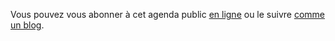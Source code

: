 Vous pouvez vous abonner à cet agenda public [en ligne](https://box.bzg.io/cloud/index.php/apps/calendar/p/DU3DV27UK2Z0ILGV) ou le suivre
[comme un blog](https://entrepreneur-interet-general.github.io/agenda-eig2018/).

